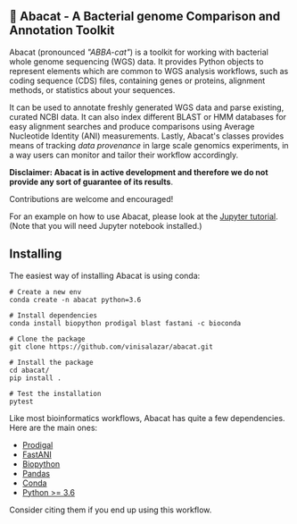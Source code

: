 ## 🥑 Abacat - A Bacterial genome Comparison and Annotation Toolkit 

Abacat (pronounced *"ABBA-cat"*) is a toolkit for working with bacterial whole genome sequencing
(WGS) data. It provides Python objects to represent elements which are common to WGS analysis workflows,
such as coding sequence (CDS) files, containing genes or proteins, alignment methods, or
statistics about your sequences.

It can be used to annotate freshly generated WGS data and parse existing, curated NCBI data. It can also index 
different BLAST or HMM databases for easy alignment searches and produce comparisons using Average Nucleotide Identity 
(ANI) measurements. Lastly, Abacat's classes provides means of tracking *data provenance* in large scale genomics 
experiments, in a way users can monitor and tailor their workflow accordingly.

**Disclaimer: Abacat is in active development and therefore we do not provide any sort of guarantee of its results**.

Contributions are welcome and encouraged!

For an example on how to use Abacat, please look at the [Jupyter tutorial](./tutorial.ipynb). (Note that you will need Jupyter notebook installed.)

## Installing

The easiest way of installing Abacat is using conda:
```
# Create a new env
conda create -n abacat python=3.6

# Install dependencies
conda install biopython prodigal blast fastani -c bioconda

# Clone the package
git clone https://github.com/vinisalazar/abacat.git

# Install the package
cd abacat/
pip install .

# Test the installation
pytest
```


Like most bioinformatics workflows, Abacat has quite a few dependencies. Here are the main ones:

* [Prodigal](https://github.com/hyattpd/Prodigal)
* [FastANI](https://github.com/ParBLiSS/FastANI)
* [Biopython](https://github.com/biopython/biopython)
* [Pandas](https://pandas.pydata.org/)
* [Conda](https://docs.conda.io/en/latest/)
* [Python >= 3.6](https://www.python.org/downloads/)

Consider citing them if you end up using this workflow.
